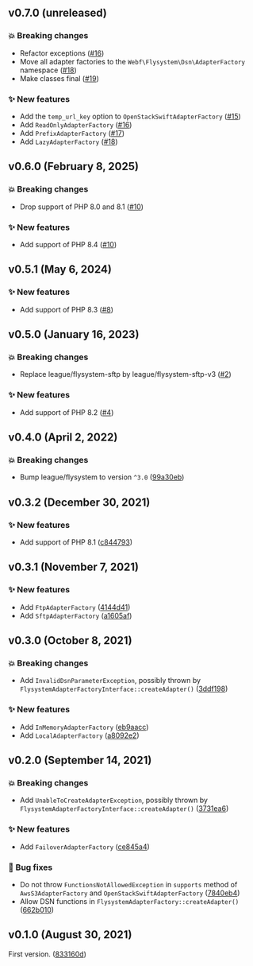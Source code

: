 ## v0.7.0 (unreleased)

### 💥 Breaking changes

* Refactor exceptions ([#16](https://github.com/webalternatif/flysystem-dsn/pull/16))
* Move all adapter factories to the `Webf\Flysystem\Dsn\AdapterFactory` namespace ([#18](https://github.com/webalternatif/flysystem-dsn/pull/18))
* Make classes final ([#19](https://github.com/webalternatif/flysystem-dsn/pull/19))

### ✨ New features

* Add the `temp_url_key` option to `OpenStackSwiftAdapterFactory` ([#15](https://github.com/webalternatif/flysystem-dsn/pull/15))
* Add `ReadOnlyAdapterFactory` ([#16](https://github.com/webalternatif/flysystem-dsn/pull/16))
* Add `PrefixAdapterFactory` ([#17](https://github.com/webalternatif/flysystem-dsn/pull/17))
* Add `LazyAdapterFactory` ([#18](https://github.com/webalternatif/flysystem-dsn/pull/18))

## v0.6.0 (February 8, 2025)

### 💥 Breaking changes

* Drop support of PHP 8.0 and 8.1 ([#10](https://github.com/webalternatif/flysystem-dsn/pull/10))

### ✨ New features

* Add support of PHP 8.4 ([#10](https://github.com/webalternatif/flysystem-dsn/pull/10))

## v0.5.1 (May 6, 2024)

### ✨ New features

* Add support of PHP 8.3 ([#8](https://github.com/webalternatif/flysystem-dsn/pull/8))

## v0.5.0 (January 16, 2023)

### 💥 Breaking changes

* Replace league/flysystem-sftp by league/flysystem-sftp-v3 ([#2](https://github.com/webalternatif/flysystem-dsn/pull/2))

### ✨ New features

* Add support of PHP 8.2 ([#4](https://github.com/webalternatif/flysystem-dsn/pull/4))

## v0.4.0 (April 2, 2022)

### 💥 Breaking changes

* Bump league/flysystem to version `^3.0` ([99a30eb](https://github.com/webalternatif/flysystem-dsn/commit/99a30ebea11f9780ff2238fee8782703d1311d4d))

## v0.3.2 (December 30, 2021)

### ✨ New features

* Add support of PHP 8.1 ([c844793](https://github.com/webalternatif/flysystem-dsn/commit/c84479340ca13477c0eab064c33bae01b666ad34))

## v0.3.1 (November 7, 2021)

### ✨ New features

* Add `FtpAdapterFactory` ([4144d41](https://github.com/webalternatif/flysystem-dsn/commit/4144d4121428810b86c55db8d192b01b6b934374))
* Add `SftpAdapterFactory` ([a1605af](https://github.com/webalternatif/flysystem-dsn/commit/a1605af0668737bfa23a16f276409bd525bc5fdc))

## v0.3.0 (October 8, 2021)

### 💥 Breaking changes

* Add `InvalidDsnParameterException`, possibly thrown by `FlysystemAdapterFactoryInterface::createAdapter()` ([3ddf198](https://github.com/webalternatif/flysystem-dsn/commit/3ddf19826f08ec568d1e0cdb0b2ef0d0b952357a))

### ✨ New features

* Add `InMemoryAdapterFactory` ([eb9aacc](https://github.com/webalternatif/flysystem-dsn/commit/eb9aacca37282c4928e471c078df48d39f61275c))
* Add `LocalAdapterFactory` ([a8092e2](https://github.com/webalternatif/flysystem-dsn/commit/a8092e23200f0fb31d74b787eaecb108bbc16454))

## v0.2.0 (September 14, 2021)

### 💥 Breaking changes

* Add `UnableToCreateAdapterException`, possibly thrown by `FlysystemAdapterFactoryInterface::createAdapter()` ([3731ea6](https://github.com/webalternatif/flysystem-dsn/commit/3731ea622a5e45169c2ff02c9f5a19e20f5c5126))

### ✨ New features

* Add `FailoverAdapterFactory` ([ce845a4](https://github.com/webalternatif/flysystem-dsn/commit/ce845a4ebb8e7ec58740cf37a0a5a14ffd349401))

### 🐛 Bug fixes

* Do not throw `FunctionsNotAllowedException` in `supports` method of `AwsS3AdapterFactory` and `OpenStackSwiftAdapterFactory` ([7840eb4](https://github.com/webalternatif/flysystem-dsn/commit/7840eb4263dc73016bc2155d48e4cb77d487cfae))
* Allow DSN functions in `FlysystemAdapterFactory::createAdapter()` ([662b010](https://github.com/webalternatif/flysystem-dsn/commit/662b010677af5949860d159c74c146ce41d79ea6))

## v0.1.0 (August 30, 2021)

First version. ([833160d](https://github.com/webalternatif/flysystem-dsn/commit/833160dc94e29eccd6139894c7f6652cf2a8693c))
